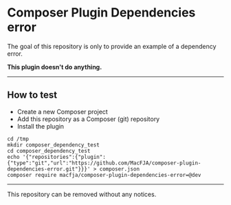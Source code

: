 # Composer Plugin Dependencies error

The goal of this repository is only to provide an example of a dependency error.

**This plugin doesn't do anything.**

----

## How to test

- Create a new Composer project
- Add this repository as a Composer (git) repository
- Install the plugin

```
cd /tmp
mkdir composer_dependency_test
cd composer_dependency_test
echo '{"repositories":{"plugin":{"type":"git","url":"https://github.com/MacFJA/composer-plugin-dependencies-error.git"}}}' > composer.json
composer require macfja/composer-plugin-dependencies-error=@dev
```

----

This repository can be removed without any notices.